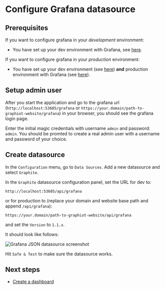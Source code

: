 ﻿# Configure Grafana datasource

## Prerequisites

If you want to configure grafana in your *development* environment:

* You have set up your dev environment with Grafana, see [here](../setup/setup_development.md).

If you want to configure grafana in your *production* environment:

* You have set up your dev environment (see [here](../setup/setup_development.md)) **and** production environment with Grafana (see [here](../setup/setup_production.md)).

## Setup admin user

After you start the application and go to the grafana url (`http://localhost:53685/grafana` or `https://your.domain/path-to-graphiot-website/grafana`) in your browser, you should see the grafana login page.

Enter the initial magic credentials with username `admin` and password: `admin`. You should be promted to create a real admin user with a username and password of your choice.

## Create datasource

In the `Configuration` menu, go to `Data Sources`. Add a new datasource and select `Graphite`.

In the `Graphite` datasource configuration panel, set the URL for dev to:

    http://localhost:53685/api/grafana

or for production to (replace your domain and website base path and append `/api/grafana`):

    https://your.domain/path-to-graphiot-website/api/grafana

and set the `Version` to `1.1.x`.

It should look like follows:

![Grafana JSON datasource screenshot](https://philip.daubmeier.de/github/graphiot/doc/grafana_graphite_datasource.png)

Hit `Safe & Test` to make sure the datasource works.

## Next steps

* [Create a dashboard](configure_dashboard.md)
